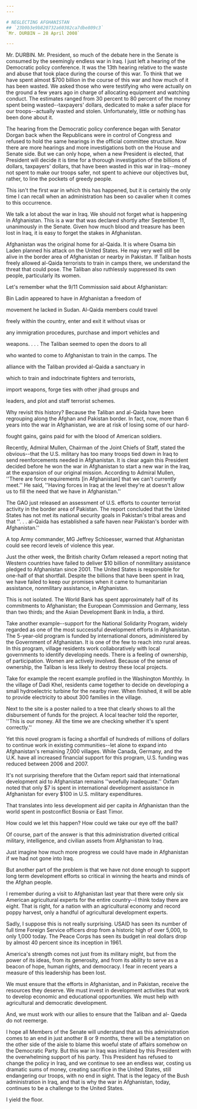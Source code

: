 ```yaml
---
---

# NEGLECTING AFGHANISTAN
## `23b9b3e9b820732a60382ca7dbe809c3`
`Mr. DURBIN — 28 April 2008`

---
```



Mr. DURBIN. Mr. President, so much of the debate here in the Senate 
is consumed by the seemingly endless war in Iraq. I just left a hearing 
of the Democratic policy conference. It was the 13th hearing relative 
to the waste and abuse that took place during the course of this war. 
To think that we have spent almost $700 billion in the course of this 
war and how much of it has been wasted. We asked those who were 
testifying who were actually on the ground a few years ago in charge of 
allocating equipment and watching conduct. The estimates ranged from 30 
percent to 80 percent of the money spent being wasted--taxpayers' 
dollars, dedicated to make a safer place for our troops--actually 
wasted and stolen. Unfortunately, little or nothing has been done about 
it.

The hearing from the Democratic policy conference began with Senator 
Dorgan back when the Republicans were in control of Congress and 
refused to hold the same hearings in the official committee structure. 
Now there are more hearings and more investigations both on the House 
and Senate side. But we can only hope, when a new President is elected, 
that President will decide it is time for a thorough investigation of 
the billions of dollars, taxpayers' dollars, that have been wasted in 
this war in Iraq--money not spent to make our troops safer, not spent 
to achieve our objectives but, rather, to line the pockets of greedy 
people.

This isn't the first war in which this has happened, but it is 
certainly the only time I can recall when an administration has been so 
cavalier when it comes to this occurrence.

We talk a lot about the war in Iraq. We should not forget what is 
happening in Afghanistan. This is a war that was declared shortly after 
September 11, unanimously in the Senate. Given how much blood and 
treasure has been lost in Iraq, it is easy to forget the stakes in 
Afghanistan.

Afghanistan was the original home for al-Qaida. It is where Osama bin 
Laden planned his attack on the United States. He may very well still 
be alive in the border area of Afghanistan or nearby in Pakistan. If 
Taliban hosts freely allowed al-Qaida terrorists to train in camps 
there, we understand the threat that could pose. The Taliban also 
ruthlessly suppressed its own people, particularly its women.

Let's remember what the 9/11 Commission said about Afghanistan:




 Bin Ladin appeared to have in Afghanistan a freedom of 


 movement he lacked in Sudan. Al-Qaida members could travel 


 freely within the country, enter and exit it without visas or 


 any immigration procedures, purchase and import vehicles and 


 weapons. . . . The Taliban seemed to open the doors to all 


 who wanted to come to Afghanistan to train in the camps. The 


 alliance with the Taliban provided al-Qaida a sanctuary in 


 which to train and indoctrinate fighters and terrorists, 


 import weapons, forge ties with other jihad groups and 


 leaders, and plot and staff terrorist schemes.


Why revisit this history? Because the Taliban and al-Qaida have been 
regrouping along the Afghan and Pakistan border. In fact, now, more 
than 6 years into the war in Afghanistan, we are at risk of losing some 
of our hard-


fought gains, gains paid for with the blood of American soldiers.

Recently, Admiral Mullen, Chairman of the Joint Chiefs of Staff, 
stated the obvious--that the U.S. military has too many troops tied 
down in Iraq to send reenforcements needed in Afghanistan. It is clear 
again this President decided before he won the war in Afghanistan to 
start a new war in the Iraq, at the expansion of our original mission. 
According to Admiral Mullen, ''There are force requirements [in 
Afghanistan] that we can't currently meet.'' He said, ''Having forces 
in Iraq at the level they're at doesn't allow us to fill the need that 
we have in Afghanistan.''

The GAO just released an assessment of U.S. efforts to counter 
terrorist activity in the border area of Pakistan. The report concluded 
that the United States has not met its national security goals in 
Pakistan's tribal areas and that ''. . . al-Qaida has established a 
safe haven near Pakistan's border with Afghanistan.''

A top Army commander, MG Jeffrey Schloesser, warned that Afghanistan 
could see record levels of violence this year.

Just the other week, the British charity Oxfam released a report 
noting that Western countries have failed to deliver $10 billion of 
nonmilitary assistance pledged to Afghanistan since 2001. The United 
States is responsible for one-half of that shortfall. Despite the 
billions that have been spent in Iraq, we have failed to keep our 
promises when it came to humanitarian assistance, nonmilitary 
assistance, in Afghanistan.

This is not isolated. The World Bank has spent approximately half of 
its commitments to Afghanistan; the European Commission and Germany, 
less than two thirds; and the Asian Development Bank in India, a third.

Take another example--support for the National Solidarity Program, 
widely regarded as one of the most successful development efforts in 
Afghanistan. The 5-year-old program is funded by international donors, 
administered by the Government of Afghanistan. It is one of the few to 
reach into rural areas. In this program, village residents work 
collaboratively with local governments to identify developing needs. 
There is a feeling of ownership, of participation. Women are actively 
involved. Because of the sense of ownership, the Taliban is less likely 
to destroy these local projects.

Take for example the recent example profiled in the Washington 
Monthly. In the village of Dadi Khel, residents came together to decide 
on developing a small hydroelectric turbine for the nearby river. When 
finished, it will be able to provide electricity to about 300 families 
in the village.

Next to the site is a poster nailed to a tree that clearly shows to 
all the disbursement of funds for the project. A local teacher told the 
reporter, ''This is our money. All the time we are checking whether 
it's spent correctly.''

Yet this novel program is facing a shortfall of hundreds of millions 
of dollars to continue work in existing communities--let alone to 
expand into Afghanistan's remaining 7,000 villages. While Canada, 
Germany, and the U.K. have all increased financial support for this 
program, U.S. funding was reduced between 2006 and 2007.

It's not surprising therefore that the Oxfam report said that 
international development aid to Afghanistan remains ''woefully 
inadequate.'' Oxfam noted that only $7 is spent in international 
development assistance in Afghanistan for every $100 in U.S. military 
expenditures.

That translates into less development aid per capita in Afghanistan 
than the world spent in postconflict Bosnia or East Timor.

How could we let this happen? How could we take our eye off the ball?

Of course, part of the answer is that this administration diverted 
critical military, intelligence, and civilian assets from Afghanistan 
to Iraq.

Just imagine how much more progress we could have made in Afghanistan 
if we had not gone into Iraq.

But another part of the problem is that we have not done enough to 
support long term development efforts so critical in winning the hearts 
and minds of the Afghan people.

I remember during a visit to Afghanistan last year that there were 
only six American agricultural experts for the entire country--I think 
today there are eight. That is right, for a nation with an agricultural 
economy and record poppy harvest, only a handful of agricultural 
development experts.

Sadly, I suppose this is not really surprising. USAID has seen its 
number of full time Foreign Service officers drop from a historic high 
of over 5,000, to only 1,000 today. The Peace Corps has seen its budget 
in real dollars drop by almost 40 percent since its inception in 1961.

America's strength comes not just from its military might, but from 
the power of its ideas, from its generosity, and from its ability to 
serve as a beacon of hope, human rights, and democracy. I fear in 
recent years a measure of this leadership has been lost.

We must ensure that the efforts in Afghanistan, and in Pakistan, 
receive the resources they deserve. We must invest in development 
activities that work to develop economic and educational opportunities. 
We must help with agricultural and democratic development.

And, we must work with our allies to ensure that the Taliban and al-
Qaeda do not reemerge.

I hope all Members of the Senate will understand that as this 
administration comes to an end in just another 8 or 9 months, there 
will be a temptation on the other side of the aisle to blame this 
woeful state of affairs somehow on the Democratic Party. But this war 
in Iraq was initiated by this President with the overwhelming support 
of his party. This President has refused to change the policy in Iraq, 
and we continue to see an endless war, costing us dramatic sums of 
money, creating sacrifice in the United States, still endangering our 
troops, with no end in sight. That is the legacy of the Bush 
administration in Iraq, and that is why the war in Afghanistan, today, 
continues to be a challenge to the United States.

I yield the floor.